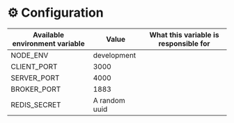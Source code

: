 # ⚙️ Configuration

| Available environment variable | Value         | What this variable is responsible for |
| ------------------------------ | ------------- | ------------------------------------- |
| NODE_ENV                       | development   |                                       |
| CLIENT_PORT                    | 3000          |                                       |
| SERVER_PORT                    | 4000          |                                       |
| BROKER_PORT                    | 1883          |                                       |
| REDIS_SECRET                   | A random uuid |                                       |
